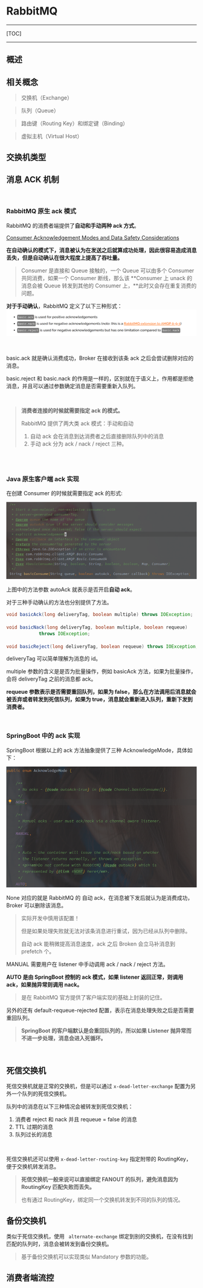 # RabbitMQ

---

[TOC]



---



## 概述



## 相关概念

> 交换机（Exchange）

> 队列（Queue）

> 路由键（Routing Key）和绑定键（Binding）

> 虚拟主机（Virtual Host）



## 交换机类型







## 消息 ACK 机制

<br>

### RabbitMQ 原生 ack 模式

RabbitMQ 的消费者端提供了**自动和手动两种 ack 方式**。

[Consumer Acknowledgement Modes and Data Safety Considerations](https://www.rabbitmq.com/confirms.html#acknowledgement-modes)

**在自动确认的模式下，消息被认为在发送之后就算成功处理，因此很容易造成消息丢失，但是自动确认在很大程度上提高了吞吐量。**

> Consumer 是直接和 Queue 接触的，一个 Queue 可以由多个 Consumer 共同消费，如果一个 Consumer 断线，那么该 **Consumer 上 unack 的消息会被 Queue 转发到其他的 Consumer 上，**此时又会存在重复消费的问题。

**对于手动确认**，RabbitMQ 定义了以下三种形式：![image-20210325003633390](assets/rabbitmq手动ack类型.png)

<br>

basic.ack 就是确认消费成功，Broker 在接收到该条 ack 之后会尝试删除对应的消息。

basic.reject 和 basic.nack 的作用是一样的，区别就在于语义上，作用都是拒绝消息，并且可以通过参数确定消息是否需要重新入队列。

<br>

> **消费者连接的时候就需要指定 ack 的模式。**
>
> RabbitMQ 提供了两大类 ack 模式：手动和自动
>
> 1. 自动 ack 会在消息到达消费者之后直接删除队列中的消息
> 2. 手动 ack 分为 ack / nack / reject 三种。

<br>

<br>

### Java 原生客户端 ack 实现

在创建 Consumer 的时候就需要指定 ack 的形式:

![](assets/rabbitmq-创建consumer.png)

上图中的方法参数 autoAck 就表示是否开启**自动 ack**。

对于三种手动确认的方法也分别提供了方法。

```java
void basicAck(long deliveryTag, boolean multiple) throws IOException;
    
void basicNack(long deliveryTag, boolean multiple, boolean requeue)
            throws IOException;

void basicReject(long deliveryTag, boolean requeue) throws IOException;
```

deliveryTag 可以简单理解为消息的 id。

multiple 参数的含义是是否为批量操作，例如 basicAck 方法，如果为批量操作，会将 deliveryTag 之前的消息都 ack。

**requeue 参数表示是否需要重回队列，如果为 false，那么在方法调用后消息就会被丢弃或者转发到死信队列，如果为 true，消息就会重新进入队列，重新下发到消费者。**

<br>

### SpringBoot 中的 ack 实现

SpringBoot 根据以上的 ack 方法抽象提供了三种 AcknowledgeMode，具体如下：

<img src="assets/springboot-rabbitmq-ackmode.png" alt="image-20210325002202583" style="zoom:67%;" />

None 对应的就是 RabbitMQ 的 自动 ack，在消息被下发后就认为是消费成功，Broker 可以删除该消息。

> 实际开发中慎用该配置！
>
> 但是如果处理失败就无法对该条消息进行重试，因为已经从队列中删除。
>
> 自动 ack 能稍微提高消息速度，ack 之后 Broken 会立马补消息到 prefetch 个。

MANUAL 需要用户在 listener 中手动调用 ack / nack / reject 方法。

**AUTO 是由 SpringBoot 控制的 ack 模式，如果 listener 返回正常，则调用 ack，如果抛异常则调用 nack。**

> 是在 RabbitMQ 官方提供了客户端实现的基础上封装的记住。

另外的还有 default-requeue-rejected 配置，表示在消息处理失败之后是否需要重回队列。

> **SpringBoot 的客户端默认是会重回队列的，所以如果 Listener 抛异常而不进一步处理，消息会进入死循环。**



<br>

## 死信交换机

死信交换机就是正常的交换机，但是可以通过 `x-dead-letter-exchange` 配置为另外一个队列的死信交换机。

队列中的消息在以下三种情况会被转发到死信交换机：

1. 消费者 reject 和 nack 并且 requeue = false 的消息
2. TTL 过期的消息
3. 队列过长的消息

<br>

死信交换机还可以使用 `x-dead-letter-routing-key` 指定附带的 RoutingKey， 便于交换机转发消息。

> **死信交换机一般来说可以直接绑定 FANOUT 的队列，避免消息因为 RoutingKey 匹配失败而丢失。**
>
> 也有通过 RoutingKey，绑定同一个交换机转发到不同的队列的情况。





## 备份交换机

类似于死信交换机，使用 ` alternate-exchange` 绑定到别的交换机，在没有找到匹配的队列时，消息会被转发到备份交换机。

> 基于备份交换机可以实现类似 Mandatory 参数的功能。



## 消费者端流控
